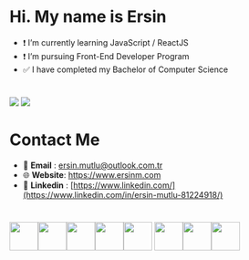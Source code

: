 # Hi. My name is Ersin

- :heavy_exclamation_mark: I’m currently learning JavaScript / ReactJS
- :heavy_exclamation_mark: I’m pursuing Front-End Developer Program
- :white_check_mark: I have completed my Bachelor of Computer Science

#

<img src="https://github-readme-stats.vercel.app/api?username=gorbadil&show_icons=true&theme=dracula&hide_border=true"/>
<img src="https://github-readme-stats.vercel.app/api/top-langs?username=gorbadil&hide=html&layout=compact&theme=dracula&hide_border=true"/>

# Contact Me

- :email: <span style="font-weight: bolder">Email</span> : ersin.mutlu@outlook.com.tr
- :globe_with_meridians: **Website**: https://www.ersinm.com
- :link: <span style="font-weight: bolder">Linkedin</span> : [https://www.linkedin.com/](https://www.linkedin.com/in/ersin-mutlu-81224918/)

#

<img height=50 src="https://cdn.jsdelivr.net/gh/devicons/devicon/icons/javascript/javascript-original.svg" /><img height=50 src="https://cdn.jsdelivr.net/gh/devicons/devicon/icons/react/react-original.svg" /><img height=50 src="https://cdn.jsdelivr.net/gh/devicons/devicon/icons/jquery/jquery-original.svg" /><img height=50 src="https://cdn.jsdelivr.net/gh/devicons/devicon/icons/html5/html5-original.svg" /><img height=50 src="https://cdn.jsdelivr.net/gh/devicons/devicon/icons/css3/css3-original.svg" />
<img height=50 src="https://cdn.jsdelivr.net/gh/devicons/devicon/icons/git/git-plain.svg"/><img height=50 src="https://cdn.jsdelivr.net/gh/devicons/devicon/icons/python/python-original.svg"/><img height=50 src="https://cdn.jsdelivr.net/gh/devicons/devicon/icons/c/c-original.svg" />
